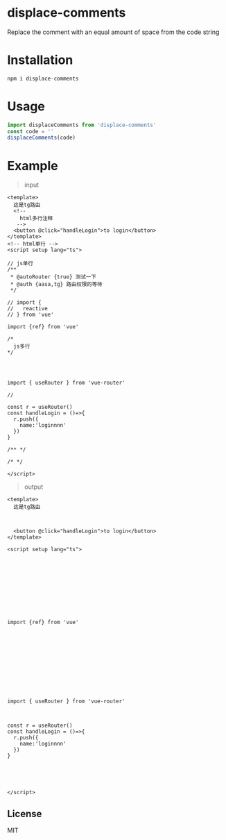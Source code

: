 # displace-comments
Replace the comment with an equal amount of space from the code string

# Installation
```js
npm i displace-comments
```

# Usage
```ts
import displaceComments from 'displace-comments'
const code = ''
displaceComments(code)
```
# Example
> input
```text
<template>
  这是tg路由
  <!-- 
    html多行注释
   -->
  <button @click="handleLogin">to login</button>
</template>
<!-- html单行 -->
<script setup lang="ts">

// js单行
/**
 * @autoRouter {true} 测试一下
 * @auth {aasa,tg} 路由权限的等待 
 */

// import {
//   reactive
// } from 'vue'

import {ref} from 'vue'

/*
  js多行
*/




import { useRouter } from 'vue-router'  

// 

const r = useRouter()
const handleLogin = ()=>{
  r.push({
    name:'loginnnn'
  })
}

/** */

/* */

</script>
```
> output
```text
<template>
  这是tg路由
       
            
      
  <button @click="handleLogin">to login</button>
</template>
               
<script setup lang="ts">

       
   
                          
                           
   

           
             
               

import {ref} from 'vue'



  
      
  


     



import { useRouter } from 'vue-router'  



const r = useRouter()
const handleLogin = ()=>{
  r.push({
    name:'loginnnn'
  })
}

      

     

</script>
```


## License
MIT
